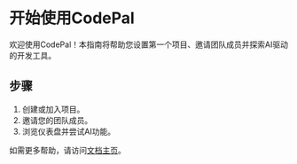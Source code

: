 # 开始使用CodePal

欢迎使用CodePal！本指南将帮助您设置第一个项目、邀请团队成员并探索AI驱动的开发工具。

## 步骤
1. 创建或加入项目。
2. 邀请您的团队成员。
3. 浏览仪表盘并尝试AI功能。

如需更多帮助，请访问[文档主页](../README.md)。 